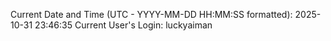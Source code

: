 Current Date and Time (UTC - YYYY-MM-DD HH:MM:SS formatted): 2025-10-31 23:46:35
Current User's Login: luckyaiman
